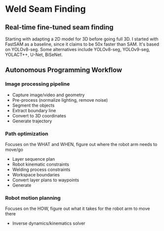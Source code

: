 # Weld Seam Finding

## Real-time fine-tuned seam finding
Starting with adapting a 2D model for 3D before going full 3D.  I started with FastSAM as a baseline, since it claims to be 50x faster than SAM.  It's based on YOLOv8-seg.  Some alternatives include YOLOv8-seg, YOLOv9-seg, YOLACT++, U-Net, BiSeNet.

## Autonomous Programming Workflow
### Image processing pipeline
* Capture image/video and geometry
* Pre-process (normalize lighting, remove noise)
* Segment the objects
* Extract boundary line
* Convert to 3D coordinates
* Generate trajectory

### Path optimization
Focuses on the WHAT and WHEN, figure out where the robot arm needs to move/go
* Layer sequence plan
* Robot kinematic constraints
* Welding process constraints
* Workspace boundaries
* Convert layer plans to waypoints
* Generate 

### Robot motion planning
Focuses on the HOW, figure out what it takes for the robot arm to move there
* Inverse dynamics/kinematics solver